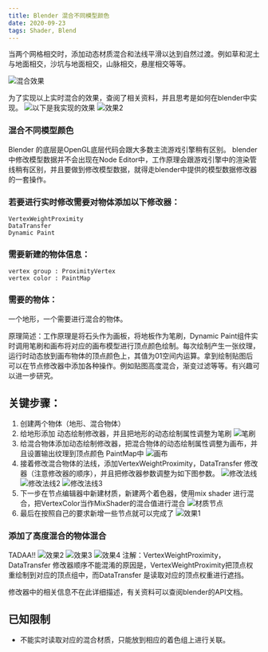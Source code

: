 ```yaml
---
title: Blender 混合不同模型颜色
date: 2020-09-23 
tags: Shader, Blend
---
```


当两个网格相交时，添加动态材质混合和法线平滑以达到自然过渡。例如草和泥土与地面相交，沙坑与地面相交，山脉相交，悬崖相交等等。

![混合效果](https://devtalk.blender.org/uploads/default/optimized/2X/2/2c50dcbf0b48f83729a978eee6284bb1569835d7_2_690x290.jpeg)


为了实现以上实时混合的效果，查阅了相关资料，并且思考是如何在blender中实现。
![以下是我实现的效果](http://note.youdao.com/yws/public/resource/44930ab81b34013e973e4f9853746df8/xmlnote/WEBRESOURCE7248ef4d9b27f41275c4e62d415327b9/12)
![效果2](http://note.youdao.com/yws/public/resource/44930ab81b34013e973e4f9853746df8/xmlnote/WEBRESOURCE037d3a3b52ac6cdfe128ce43790b9343/20)

### 混合不同模型颜色

Blender 的底层是OpenGL底层代码会跟大多数主流游戏引擎稍有区别。
blender中修改模型数据并不会出现在Node Editor中，工作原理会跟游戏引擎中的渲染管线稍有区别，并且要做到修改模型数据，就得走blender中提供的模型数据修改器的一套操作。


### 若要进行实时修改需要对物体添加以下修改器：

    VertexWeightProximity
    DataTransfer
    Dynamic Paint

### 需要新建的物体信息：

    vertex group : ProximityVertex
    vertex color : PaintMap

### 需要的物体：
一个地形，一个需要进行混合的物体。

原理简述：工作原理是将石头作为画板，将地板作为笔刷，Dynamic Paint组件实时调用笔刷和画布将对应的画布模型进行顶点颜色绘制。每次绘制产生一张纹理，运行时动态放到画布物体的顶点颜色上，其值为01空间内运算。拿到绘制贴图后可以在节点修改器中添加各种操作。例如贴图高度混合，渐变过滤等等。有兴趣可以进一步研究。

## 关键步骤：
1. 创建两个物体（地形、混合物体）
2. 给地形添加 动态绘制修改器，并且把地形的动态绘制属性调整为笔刷
   ![笔刷](http://note.youdao.com/yws/public/resource/44930ab81b34013e973e4f9853746df8/xmlnote/WEBRESOURCEeb128a28f2b8e9388391a918fba6ddec/27)
3. 给混合物体添加动态绘制修改器，把混合物体的动态绘制属性调整为画布，并且设置输出纹理到顶点颜色 PaintMap中
   ![画布](http://note.youdao.com/yws/public/resource/44930ab81b34013e973e4f9853746df8/xmlnote/WEBRESOURCE2ecea1644a0ee3887f3c462af05021c4/29)
4. 接着修改混合物体的法线，添加VertexWeightProximity，DataTransfer 修改器（注意修改器的顺序），并且把修改器参数调整为如下图参数。
   ![修改法线](http://note.youdao.com/yws/public/resource/44930ab81b34013e973e4f9853746df8/xmlnote/WEBRESOURCE1af9746e3459c87b45e64e44be9b9827/33)
   ![修改法线2](http://note.youdao.com/yws/public/resource/44930ab81b34013e973e4f9853746df8/xmlnote/WEBRESOURCEed9b489c2866074a3386cc37b719790a/31)
   ![修改法线3](http://note.youdao.com/yws/public/resource/44930ab81b34013e973e4f9853746df8/xmlnote/WEBRESOURCE4fe5b2ef8f01333c48a496b4edb52379/23)
5. 下一步在节点编辑器中新建材质，新建两个着色器，使用mix shader 进行混合，把VertexColor当作MixShader的混合值进行混合
   ![材质节点](http://note.youdao.com/yws/public/resource/44930ab81b34013e973e4f9853746df8/xmlnote/AB86CD3B14774EB3A89D08CF8EE43A55/39)
6. 最后在按照自己的要求新增一些节点就可以完成了
    ![效果1](http://note.youdao.com/yws/public/resource/44930ab81b34013e973e4f9853746df8/xmlnote/WEBRESOURCEa48fd395ac6e7fe478fc92cd5435b034/14)
### 添加了高度混合的物体混合
TADAA!!
![效果2](http://note.youdao.com/yws/public/resource/44930ab81b34013e973e4f9853746df8/xmlnote/WEBRESOURCEe3b9a00dbd4e5595f777e08c4af8d029/17)
![效果3](http://note.youdao.com/yws/public/resource/44930ab81b34013e973e4f9853746df8/xmlnote/WEBRESOURCE037d3a3b52ac6cdfe128ce43790b9343/20)
![效果4](http://note.youdao.com/yws/public/resource/44930ab81b34013e973e4f9853746df8/xmlnote/WEBRESOURCEa0d620afd9b40ae892ea939285b7febc/25)
注解：VertexWeightProximity，DataTransfer 修改器顺序不能混淆的原因是，VertexWeightProximity把顶点权重绘制到对应的顶点组中，而DataTransfer 是读取对应的顶点权重进行遮挡。

修改器中的相关信息不在此详细描述，有关资料可以查阅blender的API文档。

## 已知限制
+ 不能实时读取对应的混合材质，只能放到相应的着色组上进行关联。


